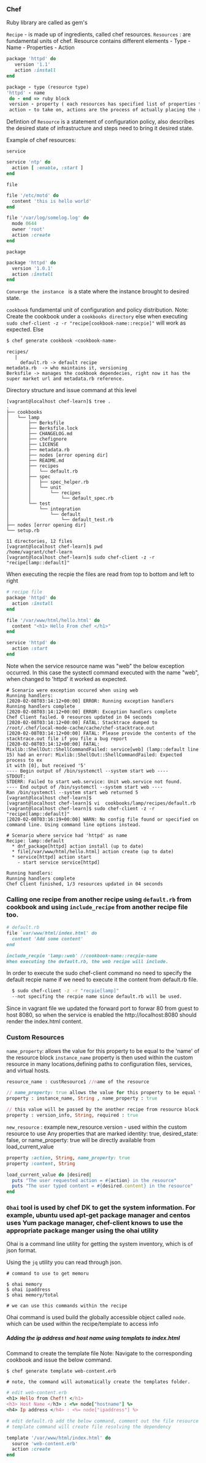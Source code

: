 ### Chef

Ruby library are called as gem's

`Recipe` - is made up of ingredients, called chef resources.
`Resources` : are fundamental units of chef.
 Resource contains different elements
     - Type
     - Name
     - Properties
     - Action
  
 ```ruby
 package 'httpd' do
    version '1.1'
    action :install
 end
 
 package - type (resource type)
 'httpd' - name
  do - end => ruby block
  version - property ( each resources has specified list of properties that accepts, and it will be different for file, service, etc.)
  action - to take on, actions are the process of actually placing the resources in desired state. 
 
 ```
Defintion of `Resource` is a statement of configuration policy, also describes the desired state of infrastructure and steps need to bring it desired state.
  
  
Example of chef resources:

`service`
```ruby
service 'ntp' do
  action [ :enable, :start ]
end
```

`file`
```ruby 
file '/etc/motd' do
  content 'this is hello world'
end

file '/var/log/somelog.log' do
  mode 0644
  owner 'root'
  action :create
end  
```
`package`
```ruby
package 'httpd' do
  version '1.0.1'
  action :install
end
```

`Converge the instance ` is a state where the instance brought to desired state.

`cookbook` fundamental unit of configuration and policy distribution.
   Note: Create the cookbook under a `cookbooks directory` else when executing `sudo chef-client -z -r "recipe[cookbook-name::recpie]"` will work as expected. Else 

```sh
$ chef generate cookbook <cookbook-name>
```
```
recipes/
   | 
     default.rb -> default recipe
metadata.rb  -> who maintains it, versioning 
Berksfile -> manages the cookbook dependecies, right now it has the super market url and metadata.rb reference.   
```

Directory structure and issue command at this level
```
[vagrant@localhost chef-learn]$ tree .
.
├── cookbooks
│   └── lamp
│       ├── Berksfile
│       ├── Berksfile.lock
│       ├── CHANGELOG.md
│       ├── chefignore
│       ├── LICENSE
│       ├── metadata.rb
│       ├── nodes [error opening dir]
│       ├── README.md
│       ├── recipes
│       │   └── default.rb
│       ├── spec
│       │   ├── spec_helper.rb
│       │   └── unit
│       │       └── recipes
│       │           └── default_spec.rb
│       └── test
│           └── integration
│               └── default
│                   └── default_test.rb
├── nodes [error opening dir]
└── setup.rb

11 directories, 12 files
[vagrant@localhost chef-learn]$ pwd
/home/vagrant/chef-learn
[vagrant@localhost chef-learn]$ sudo chef-client -z -r "recipe[lamp::default]"

```
When executing the recpie the files are read from top to bottom and left to right

```ruby
# recipe file
package 'httpd' do
  action :install
end

file '/var/www/html/hello.html' do
  content "<h1> Hello From chef </h1>"
end

service 'httpd' do
  action :start
end
```

Note when the service resource name was "web" the below exception occurred.
In this case the systectl command executed with the name "web", when changed to 'httpd' it worked as expected.
```
# Scenario were exception occured when using web
Running handlers:
[2020-02-08T03:14:12+00:00] ERROR: Running exception handlers
Running handlers complete
[2020-02-08T03:14:12+00:00] ERROR: Exception handlers complete
Chef Client failed. 0 resources updated in 04 seconds
[2020-02-08T03:14:12+00:00] FATAL: Stacktrace dumped to /root/.chef/local-mode-cache/cache/chef-stacktrace.out
[2020-02-08T03:14:12+00:00] FATAL: Please provide the contents of the stacktrace.out file if you file a bug report
[2020-02-08T03:14:12+00:00] FATAL: Mixlib::ShellOut::ShellCommandFailed: service[web] (lamp::default line 15) had an error: Mixlib::ShellOut::ShellCommandFailed: Expected process to ex
it with [0], but received '5'
---- Begin output of /bin/systemctl --system start web ----
STDOUT:
STDERR: Failed to start web.service: Unit web.service not found.
---- End output of /bin/systemctl --system start web ----
Ran /bin/systemctl --system start web returned 5
[vagrant@localhost chef-learn]$
[vagrant@localhost chef-learn]$ vi  cookbooks/lamp/recipes/default.rb
[vagrant@localhost chef-learn]$ sudo chef-client -z -r "recipe[lamp::default]"
[2020-02-08T03:16:19+00:00] WARN: No config file found or specified on command line. Using command line options instead.
```

```
# Scenario where service had 'httpd' as name
Recipe: lamp::default
  * dnf_package[httpd] action install (up to date)
  * file[/var/www/html/hello.html] action create (up to date)
  * service[httpd] action start
    - start service service[httpd]

Running handlers:
Running handlers complete
Chef Client finished, 1/3 resources updated in 04 seconds
```

### Calling one recipe from another recipe using `default.rb` from cookbook and using `include_recipe` from another recipe file too.
```ruby
# default.rb
file `var/www/html/index.html' do
  content 'Add some content'
end

include_recpie 'lamp::web' //cookbook-name::recpie-name
When executing the default.rb, the web recipe will include.
```
  
 In order to execute the sudo chef-client command no need to specify the default recpie name if we need to execute it the content from default.rb file.
 
```bash
  $ sudo chef-client -z -r "recpie[lamp]"
  --not specifing the recpie name since default.rb will be used.
```

Since in vagrant file we updated the forward port to forwar 80 from guest to host 8080, so when the service is enabled 
the http://localhost:8080 should render the index.html content.

### Custom Resources

`name_property`: allows the value for this property to be equal to the 'name' of the resource block
`instance_name` property is then used within the custom resource in many locations,defining paths to configuration files, services, and virtual hosts.
 
```ruby
resource_name : custResource1 //name of the resource

// name_property: true allows the value for this property to be equal to the 'name' of the resource block
property : instance_name, String , name_property : true

// this value will be passed by the another recipe from resource block.
property : version_info, String, required : true   

```
`new_resource` : example new_resource.version - used within the custom resource to use 
Any properties that are marked identity: true, desired_state: false, or name_property: true will be directly available from load_current_value

```ruby
property :action, String, name_property: true
property :content, String

load_current_value do |desired|
  puts "The user requested action = #{action} in the resource"
  puts "The user typed content = #{desired.content} in the resource"
end
```

### `Ohai` tool is used by chef DK to get the system information. For example, ubuntu used apt-get package manager and centos uses Yum package manager, chef-client knows to use the appropriate package manger using the ohai utility

Ohai is a command line utility for getting the system inventory, which is of json format.

Using the `jq` utility you can read through json.
```unix
# command to use to get memoru

$ ohai memory
$ ohai ipaddress 
$ ohai memory/total 

# we can use this commands within the recipe
```

Ohai command is used build the globally accessible object called `node`. which can be used within the recipe/template to access info
##### Adding the ip address and host name using templats to index.html

Command to create the template file
Note: Navigate to the corresponding cookbook and issue the below command.

```
$ chef generate template web-content.erb

# note, the command will automatically create the templates folder.
```

```ruby
# edit web-content.erb
<h1> Hello from Chef!! </h1>
<h3> Host Name </h3> : <%= node["hostname"] %>
<h4> Ip address </h4> : <%= node["ipaddress"] %>
```
```ruby
# edit default.rb add the below command, comment out the file resource using # on each line
# template command will create file resolving the dependency

template '/var/www/html/index.html' do
  source 'web-content.erb'
  action :create
end
```

